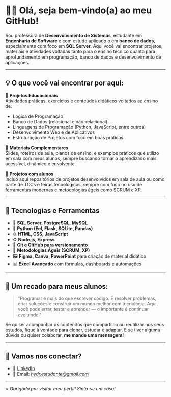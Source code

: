 # 👩‍🏫 Olá, seja bem-vindo(a) ao meu GitHub!

Sou professora de **Desenvolvimento de Sistemas**, estudante em **Engenharia de Software** e com estudo aplicado o em **banco de dados**, especialmente com foco em **SQL Server**. Aqui você vai encontrar projetos, materiais e atividades voltadas tanto para o ensino técnico quanto para aprofundamento em programação, banco de dados e desenvolvimento de aplicações.

---

## 💡 O que você vai encontrar por aqui:

📘 **Projetos Educacionais**  
Atividades práticas, exercícios e conteúdos didáticos voltados ao ensino de:
- Lógica de Programação
- Banco de Dados (relacional e não-relacional)
- Linguagens de Programação (Python, JavaScript, entre outros)
- Desenvolvimento Web e de Aplicativos
- Estruturação de Projetos com foco em boas práticas

🧠 **Materiais Complementares**  
Slides, roteiros de aula, planos de ensino, e exemplos práticos que utilizo em sala com meus alunos, sempre buscando tornar o aprendizado mais acessível, dinâmico e envolvente.

🧪 **Projetos com alunos**  
Incluo aqui repositórios de projetos desenvolvidos em sala de aula ou como parte de TCCs e feiras tecnológicas, sempre com foco no uso de ferramentas modernas e metodologias ágeis como SCRUM e XP.

---

## 🚀 Tecnologias e Ferramentas

- 💾 **SQL Server, PostgreSQL, MySQL**
- 🐍 **Python (Eel, Flask, SQLite, Pandas)**
- 🌐 **HTML, CSS, JavaScript**
- ⚙️ **Node.js, Express**
- 🔧 **Git e GitHub para versionamento**
- 🧠 **Metodologias Ágeis (SCRUM, XP)**
- 🖼️ **Figma, Canva, PowerPoint** para criação de material didático
- 📊 **Excel Avançado** com fórmulas, dashboards e automações

---

## 📣 Um recado para meus alunos:

> "Programar é mais do que escrever código. É resolver problemas, criar soluções e construir um mundo melhor com tecnologia. Aqui, você pode errar, testar e aprender — o importante é continuar evoluindo."

Se quiser acompanhar os conteúdos que compartilho ou reutilizar nos seus estudos, fique à vontade para clonar, estudar e adaptar. E se tiver alguma dúvida ou quiser colaborar, **me mande uma mensagem!**

---

## 🤝 Vamos nos conectar?

- 💼 [LinkedIn](https://www.linkedin.com/in/helen-yohanna-ventura-della-roveri-6a1aa3219/) 
- 📧 Email: *hydr.estudante@gmail.com*

---

⭐ *Obrigada por visitar meu perfil! Sinta-se em casa!*
